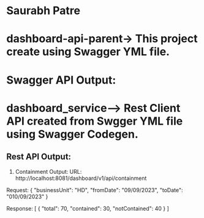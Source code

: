 # Saurabh Patre
# dashboard-api-parent-> This project create using Swagger YML file.
# Swagger API Output:



# dashboard_service--> Rest Client API created from Swgger YML file using Swagger Codegen.


## Rest API Output:
1)	Containment Output:
URL: http://localhost:8081/dashboard/v1/api/containment

Request:
{
    "businessUnit": "HD",
    "fromDate": "09/09/2023",
    "toDate": "010/09/2023"
}

Response:
[
    {
        "total": 70,
        "contained": 30,
        "notContained": 40
    }
]



